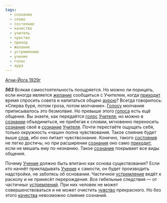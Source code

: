 ```yaml
---
tags:
  - сознание
  - слово
  - состояние
  - качество
  - учитель
  - чувство
  - приход
  - желание
  - устремление
  - учение
  - голос
  - аура
---
```


[Агни-Йога 1929г](/agni/1929)

___563___
Всякая самостоятельность поощряется. Но можно ли порицать, если иногда является [желание](/tag/#желание) сообщиться с Учителем, когда [приходит](/tag/#приход) время спросить совета и напитаться общею [аурою](/tag/#аура)? Всегда говорилось: «Сперва буря, потом гроза, потом молчание». [Голосу](/tag/#[голос](/tag/#голос)) молчания приписывалось это безмолвие. Но превыше этого [голоса](/tag/#[голос](/tag/#голос)) есть ещё общение. Вы знаете, как передаётся [голос](/tag/#голос) [Учителя](/tag/#учитель); но можно в [сознании](/tag/#[сознание](/tag/#сознание)) объединиться, не прибегая к словам, мгновенно переносить [сознание](/tag/#сознание) своё в [сознание](/tag/#сознание) [Учителя](/tag/#учитель). Почти перестаёте ощущать себя, только окружность «чаши» полна чувствования. Такое слияние будет выше [слов](/tag/#слово), ибо оно питает чувствознание. Конечно, такого [состояния](/tag/#состояние) не легко достичь; но при расширении [сознания](/tag/#сознание) оно само [приходит](/tag/#приход), если не мешать ему по незнанию. Такое [сознание](/tag/#сознание) покрывает все виды общения.   

Почему [Учение](/tag/#учение) должно быть впитано как основа существования? Если кто начнёт прикладывать [Учение](/tag/#учение) к самости, он будет производить надстройки, не заботясь об основании. Частичное [устремление](/tag/#устремление) ведёт к расколу и не принесёт перерождения. Все гибельные следствия — от частичных [устремлений](/tag/#устремление). При них человек не может совершенствоваться и не может очистить [чувство](/tag/#чувство) прекрасного. Но без этого [качества](/tag/#качество) невозможно слияние сознаний.